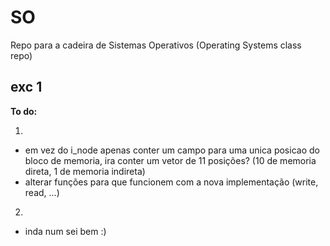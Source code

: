 # SO
Repo para a cadeira de Sistemas Operativos (Operating Systems class repo)

## exc 1

**To do:**

1.
- em vez do i_node apenas conter um campo para uma unica posicao do bloco de memoria, ira conter um vetor de 11 posições? (10 de memoria direta, 1 de memoria indireta)
- alterar funções para que funcionem com a nova implementação (write, read, ...)

2.
- inda num sei bem :)
